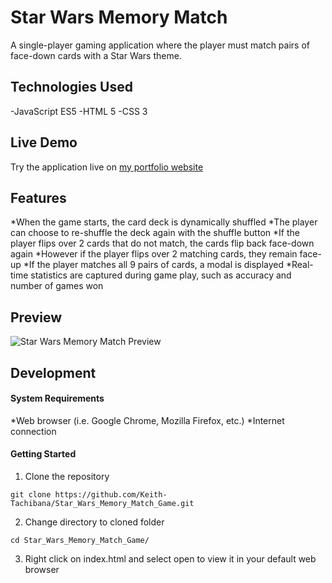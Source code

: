 # Star Wars Memory Match
A single-player gaming application where the player must match pairs of face-down cards with a Star Wars theme.
## Technologies Used
-JavaScript ES5
-HTML 5
-CSS 3
## Live Demo
Try the application live on [my portfolio website](https://www.keith-tachibana.com/portfolio/memoryMatch/index.html)
## Features
*When the game starts, the card deck is dynamically shuffled
*The player can choose to re-shuffle the deck again with the shuffle button
*If the player flips over 2 cards that do not match, the cards flip back face-down again
*However if the player flips over 2 matching cards, they remain face-up
*If the player matches all 9 pairs of cards, a modal is displayed
*Real-time statistics are captured during game play, such as accuracy and number of games won
## Preview
![Star Wars Memory Match Preview](assets/images/preview.gif "Star Wars Memory Match Preview")
## Development
#### System Requirements
*Web browser (i.e. Google Chrome, Mozilla Firefox, etc.)
*Internet connection
#### Getting Started
1. Clone the repository
  ```shell
  git clone https://github.com/Keith-Tachibana/Star_Wars_Memory_Match_Game.git
  ```
2. Change directory to cloned folder
  ```shell
  cd Star_Wars_Memory_Match_Game/
  ```
3. Right click on index.html and select open to view it in your default web browser
